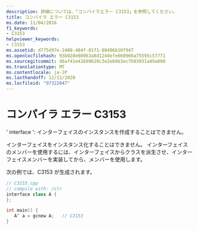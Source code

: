 ```yaml
---
description: 詳細については、「コンパイラエラー C3153」を参照してください。
title: コンパイラ エラー C3153
ms.date: 11/04/2016
f1_keywords:
- C3153
helpviewer_keywords:
- C3153
ms.assetid: d775d97e-2480-484f-81f1-88406b10f947
ms.openlocfilehash: 93b028e08963a8d124defe660966a75595c57771
ms.sourcegitcommit: d6af41e42699628c3e2e6063ec7b03931a49a098
ms.translationtype: MT
ms.contentlocale: ja-JP
ms.lasthandoff: 12/11/2020
ms.locfileid: "97322047"
---
```

# <a name="compiler-error-c3153"></a>コンパイラ エラー C3153

' interface ': インターフェイスのインスタンスを作成することはできません。

インターフェイスをインスタンス化することはできません。 インターフェイスのメンバーを使用するには、インターフェイスからクラスを派生させ、インターフェイスメンバーを実装してから、メンバーを使用します。

次の例では、C3153 が生成されます。

```cpp
// C3153.cpp
// compile with: /clr
interface class A {
};

int main() {
   A^ a = gcnew A;   // C3153
}
```
